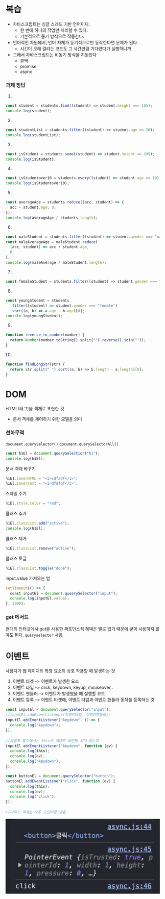 # 복습

- 자바스크립트는 싱글 스레드 기반 언어이다.
  - 한 번에 하나의 작업만 처리할 수 있다.
  - 기본적으로 동기 방식으로 작동한다.
- 언어적인 차원에서, 언어 자체가 동기적으로만 동작한다면 문제가 된다.
  - 시간이 오래 걸리는 코드도 그 시간만큼 기다렸다가 실행하니까
- 그래서 자바스크립트는 비동기 방식을 지원한다
  - 콜백
  - promise
  - async

### 과제 정답

1.

```javascript
const student = students.find((student) => student.height === 185);
console.log(student);
```

2.

```javascript
const studentList = students.filter((student) => student.age >= 20);
console.log(studentList);
```

3.

```javascript
const isStudent = students.some((student) => student.height <= 185);
console.log(isStudent);
```

4.

```javascript
const isStudentover10 = students.every((student) => student.age >= 10);
console.log(isStudentover10);
```

5.

```javascript
const averageAge = students.reduce((acc, student) => {
  acc + student.age, 0;
});
console.log(averageAge / students.length);
```

6.

```javascript
const maleStudent = students.filter((student) => student.gender === "male");
const maleAverageAge = maleStudent.reduce(
  (acc, student) => acc + student.age,
  0
);
console.log(maleAverage / maleStudent.length);
```

7.

```javascript
const femaleStudent = students.filter((student) => student.gender === "female");
```

8.

```javascript
const youngStudent = students
  .filter((student) => student.gender === "female")
  .sort((a, b) => a.age - b.age)[0];
console.log(youngStudent);
```

9.

```javascript
function reverse_to_number(number) {
  return Number(number.toString().split("").reverse().join(""));
}
```

10.

```javascript
function findLongStr(str) {
  return str.split(" ").sort((a, b) => b.length - a.length)[0];
}
```

# DOM

HTML(태그)을 객체로 표현한 것

- 문서 객체를 제어하기 위한 모델을 의미

### 천하무적

`document.querySelector()` `document.querySelectorAll()`

```javascript
const h1El = document.querySelectior("h1");
console.log(h1El);
```

문서 객체 바꾸기

```javascript
h1E1.innerHTML = "<i>sdfadf</i>";
h1El.innerText = "<i>dfafdf</i>";
```

스타일 주기

```javascript
h1El.style.color = "red";
```

클래스 추가

```javascript
h1El.classList.add("active");
console.log(h1El);
```

클래스 제거

```javascript
h1El.classList.remove("active");
```

클래스 토글

```javascript
h1El.classList.toggle("done");
```

input.value 가져오는 법

```javascript
setTimeout(() => {
  const inputEl = document.quearySelector("input");
  console.log(inputEl.value);
}, 3000);
```

### get 메서드

현대의 인터넷에서 get을 사용한 퍼포먼스적 혜택은 별로 없기 때문에 굳이 사용하지 않아도 된다. `queryselector` 사용

# 이벤트

사용자가 웹 페이지의 특정 요소와 상호 작용할 때 발생하는 것

1. 이벤트 타겟 -> 이벤트가 발생한 요소
2. 이벤트 타입 -> click, keydown, keyup, mouseover..
3. 이벤트 핸들러 -> 이벤트가 발생했을 때 실행할 코드
4. 이벤트 등록 -> 이벤트 타겟에, 이벤트 타입과 이벤트 핸들러 동작을 등록하는 것

```javascript
const inputEl = document.querySelector("input");
//inputEl.addEventListener(이벤트타입, 이벤트핸들러);
inputEl.addEventListener("keydown", () => {
  console.log("keydown");
});

//화살표 함수에서는 this가 제대로 바인딩 되지 않는다
inputEl.addEventListener("keydown", function (ev) {
  console.log(this);
  console.log(ev);
  console.log("keydown");
});
```

```javascript
const buttonEl = document.querySelector("button");
buttonEl.addEventListener("click", function (ev) {
  console.log(this);
  console.log(ev);
  console.log("click");
});

//마우스 객체는 모두 포인터를 받음
```

![alt text](image.png)
